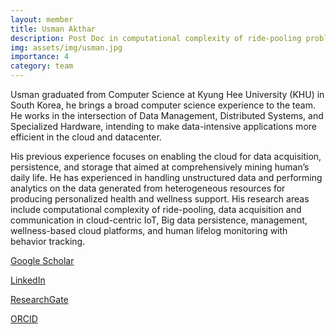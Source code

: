 ```yaml
---
layout: member
title: Usman Akthar
description: Post Doc in computational complexity of ride-pooling problems.
img: assets/img/usman.jpg
importance: 4
category: team
---
```




Usman graduated from  Computer Science at  Kyung Hee University  (KHU)  in
South Korea, he brings a broad computer science experience to the team. He
works   in   the   intersection   of   Data   Management,   Distributed   Systems,   and
Specialized   Hardware,   intending   to   make   data-intensive   applications   more
efficient   in   the   cloud   and   datacenter.   

His   previous   experience   focuses   on enabling the cloud for data acquisition, persistence, and storage that aimed at
comprehensively mining human’s daily life. He  has experienced  in handling
unstructured   data   and   performing   analytics   on   the   data   generated   from
heterogeneous   resources   for   producing   personalized   health   and   wellness
support. His research areas include computational complexity of ride-pooling,
data acquisition and communication in cloud-centric IoT, Big data persistence,
management, wellness-based  cloud  platforms,  and  human  lifelog  monitoring
with behavior tracking. 

[Google   Scholar](https://scholar.google.com/citations?user=3AgoskwAAAAJ&hl=en)

[LinkedIn](https://www.linkedin.com/in/usmanakhtar/)

[ResearchGate](https://www.researchgate.net/profile/Usman-Akhtar)

[ORCID](https://orcid.org/my-orcid?orcid=0000-0003-4553-0550)
